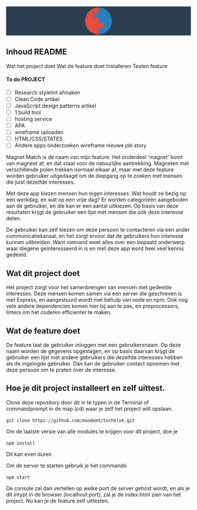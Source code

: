

 

![Banner MagnetMatch](https://github.com/mandemt/techblok/blob/main/wiki/logo%20readme.png)

## Inhoud README

Wat het project doet
Wat de feature doet
Installeren
Testen feature


#### To do PROJECT

* [ ]  Research stylelint afmaken
* [ ]  Clean Code artikel
* [ ]  JavaScript design patterns artikel
* [ ]  1 build tool
* [ ]  hosting service
* [ ]  APA
* [ ]  wireframe uploaden
* [ ]  HTML/CSS/STATES
* [ ]  Andere apps onderzoeken
wireframe nieuwe job story

Magnet Match is de naam van mijn feature. Het onderdeel 'magnet' komt van magneet af, en dat staat voor de natuurlijke aantrekking. Magneten met verschillende polen trekken normaal elkaar af, maar met deze feature worden gebruiker uitgedaagd om de diepgang op te zoeken met mensen die juist dezelfde interesses.

Met deze app kiezen mensen hun eigen interesses. Wat houdt ze bezig op een werkdag, en wat op een vrije dag? Er worden categorieën aangeboden aan de gebruiker, en die kan er een aantal uitkiezen. Op basis van deze resultaten krijgt de gebruiker een lijst met mensen die óók deze interesse delen.

De gebruiker kan zelf kiezen om deze persoon te contacteren via een ander communicatiekanaal, en het zorgt ervoor dat de gebruikers hun interesse kunnen uitbreiden. Want niemand weet alles over een bepaald onderwerp waar diegene geïnteresseerd in is en met deze app word heel veel kennis gedeeld.

## Wat dit project doet
Het project zorgt voor het samenbrengen van mensen met gedeelde interesses. Deze mensen komen samen via een server die geschreven is met Express, en aangestuurd wordt met behulp van node en npm. Ook nog vele andere dependencies komen hier bij aan te pas, en preprocessors, linters om het coderen efficienter te maken.


## Wat de feature doet

De feature laat de gebruiker inloggen met een gebruikersnaam. Op deze naam worden de gegevens opgeslagen, en op basis daarvan krijgt de gebruiker een lijst met andere gebruikers die dezelfde interesses hebben als de ingelogde gebruiker. Dan kan de gebruiker contact opnemen met deze persoon om te praten over de interesse. 


## Hoe je dit project installeert en zelf uittest.

Clone deze repository door dit in te typen in de Terminal of commandprompt in de map (cd) waar je zelf het project wilt opslaan.

`git clone https://github.com/mandemt/techblok.git`

Om de laatste versie van alle modules te krijgen voor dit project, doe je

`npm install`

Dit kan even duren

Om de server te starten gebruik je het commando 

`npm start` 

De console zal dan vertellen op welke port de server gehost wordt, en als je dit intypt in de browser (localhost:port), zal je de index.html zien van het project. Nu kan je de feature zelf uittesten.


